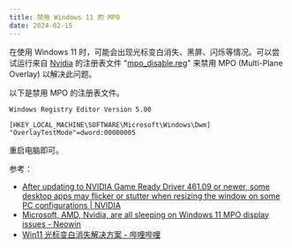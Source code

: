 ```yaml
---
title: 禁用 Windows 11 的 MPO
date: 2024-02-15
---
```


在使用 Windows 11 时，可能会出现光标变白消失、黑屏、闪烁等情况。可以尝试运行来自 [Nvidia](https://nvidia.custhelp.com/app/answers/detail/a_id/5157) 的注册表文件 "[mpo_disable.reg](https://nvidia.custhelp.com/ci/fattach/get/824301808/0/filename/mpo_disable.reg)" 来禁用 MPO (Multi-Plane Overlay) 以解决此问题。

以下是禁用 MPO 的注册表文件。

```
Windows Registry Editor Version 5.00

[HKEY_LOCAL_MACHINE\SOFTWARE\Microsoft\Windows\Dwm]
"OverlayTestMode"=dword:00000005
```

重启电脑即可。

参考：

- [After updating to NVIDIA Game Ready Driver 461.09 or newer, some desktop apps may flicker or stutter when resizing the window on some PC configurations | NVIDIA](https://nvidia.custhelp.com/app/answers/detail/a_id/5157)
- [Microsoft, AMD, Nvidia, are all sleeping on Windows 11 MPO display issues - Neowin](https://www.neowin.net/news/microsoft-amd-nvidia-are-all-sleeping-on-windows-11-mpo-display-issues/)
- [Win11 光标变白消失解决方案 - 哔哩哔哩](https://www.bilibili.com/read/cv20029000/)
